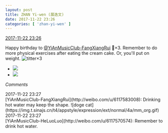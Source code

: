 ```yaml
---
layout: post
title: ZHAN Yi-wen (展逸文)
date: 2017-11-22 23:26
categories: [ 'zhan-yi-wen' ]
---
```


<div class="weibo-info">
  <a href="https://weibo.com/6108090526/FwjPLor8K">2017-11-22 23:26</a>
</div>

Happy birthday to [@YiAnMusicClub-FangXiangRui](http://weibo.com/u/6117583008) :birthday:×3. Remember to do more physical exercises after eating the cream cake. Or, you'll put on weight. ![titter](http://img.t.sinajs.cn/t4/appstyle/expression/ext/normal/19/heia_org.gif)×3

<!-- more -->

<ul class="weibo-pic-list-1">
  <li class="weibo-pic">
    <a href="https://wx1.sinaimg.cn/mw690/006FmVn8gy1flra2su8w3j30qo0zj7ci.jpg"><img src="//wx1.sinaimg.cn/thumb150/006FmVn8gy1flra2su8w3j30qo0zj7ci.jpg" /></a>
  </li>
  <li class="weibo-pic">
    <a href="https://wx2.sinaimg.cn/mw690/006FmVn8gy1flra2s5euzj30qo0zj7ci.jpg"><img src="//wx2.sinaimg.cn/thumb150/006FmVn8gy1flra2s5euzj30qo0zj7ci.jpg" /></a>
  </li>
</ul>

*Comments*

<div class="weibo-info">2017-11-22 23:27</div>
[YiAnMusicClub-FangXiangRui](http://weibo.com/u/6117583008): Drinking hot water may keep the shape. ![doge cat](https://img.t.sinajs.cn/t4/appstyle/expression/ext/normal/4a/mm_org.gif)

<div class="weibo-info">2017-11-22 23:27</div>
[YiAnMusicClub-HeLuoLuo](http://weibo.com/u/6117570574): Remember to drink hot water.
